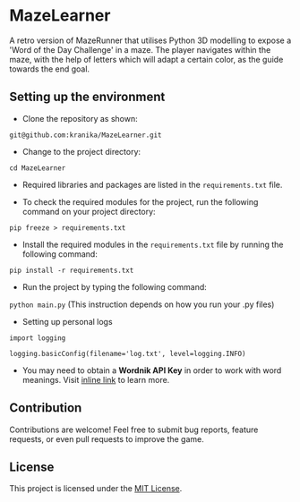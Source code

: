 
# MazeLearner
A retro version of MazeRunner that utilises Python 3D modelling to expose a 'Word of the Day Challenge' in a maze. The player navigates within the maze, with the help of letters which will adapt a certain color, as the guide towards the end goal.


## Setting up the environment
* Clone the repository as shown:

`git@github.com:kranika/MazeLearner.git`
* Change to the project directory:

`cd MazeLearner`
* Required libraries and packages are listed in the `requirements.txt` file.

* To check the required modules for the project, run the following command on your project directory:

`pip freeze > requirements.txt`

* Install the required modules in the `requirements.txt` file by running the following command:

`pip install -r requirements.txt`

* Run the project by typing the following command:

`python main.py`
  (This instruction depends on how you run your .py files)

* Setting up personal logs

`import logging`
  
`logging.basicConfig(filename='log.txt', level=logging.INFO)`

* You may need to obtain a **Wordnik API Key** in order to work with word meanings.
  Visit [inline link](https://developer.wordnik.com) to learn more.

## Contribution
Contributions are welcome! Feel free to submit bug reports, feature requests, or even pull requests to improve the game.

## License
This project is licensed under the [MIT License](https://github.com/git/git-scm.com/blob/main/MIT-LICENSE.txt).

